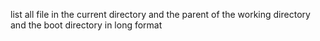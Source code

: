 list all file in the current directory and the parent of the working directory and the boot directory in long format
